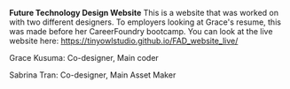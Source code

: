 **Future Technology Design Website**
This is a website that was worked on with two different designers.
To employers looking at Grace's resume, this was made before her CareerFoundry bootcamp. 
You can look at the live website here: https://tinyowlstudio.github.io/FAD_website_live/


Grace Kusuma: Co-designer, Main coder 

Sabrina Tran: Co-designer, Main Asset Maker
